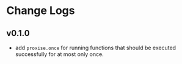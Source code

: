 # Change Logs

## v0.1.0

 - add `proxise.once` for running functions that should be executed successfully for at most only once.
